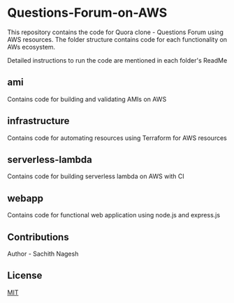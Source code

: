 # Questions-Forum-on-AWS

This repository contains the code for Quora clone - Questions Forum using AWS resources.
The folder structure contains code for each functionality on AWs ecosystem.

Detailed instructions to run the code are mentioned in each folder's ReadMe

## ami

Contains code for building and validating AMIs on AWS


## infrastructure

Contains code for automating resources using Terraform for AWS resources

## serverless-lambda

Contains code for building serverless lambda on AWS with CI

## webapp

Contains code for functional web application using node.js and express.js

## Contributions

Author - Sachith Nagesh

## License
[MIT](https://choosealicense.com/licenses/mit/)
